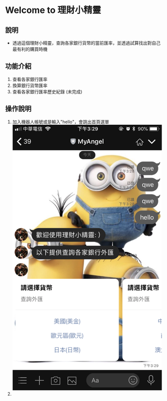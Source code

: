 # Welcome to 理財小精靈
## 說明
+ 透過這個理財小精靈，查詢各家銀行貨幣的當前匯率，並透過試算找出對自己最有利的購買時機

## 功能介紹
1. 查看各家銀行匯率
2. 換算銀行貨幣匯率
3. 查看各家銀行匯率歷史紀錄 (未完成)

## 操作說明
1. 加入機器人帳號或是輸入"hello"，會跳出首頁選單
![image](assets/img/line/IMG_5842.PNG)
2.
